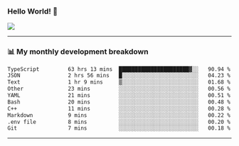 ### Hello World! 👋

<a>
  <img align="center" src="https://github-readme-stats.vercel.app/api?username=megatunger&count_private=true&include_all_commits=true&bg_color=30,56CCF2,2F80ED&title_color=fff&text_color=fff" />
</a>

------
### 📊 My monthly development breakdown

<!--START_SECTION:waka-->

```txt
TypeScript         63 hrs 13 mins  ██████████████████████▓░░   90.94 %
JSON               2 hrs 56 mins   █░░░░░░░░░░░░░░░░░░░░░░░░   04.23 %
Text               1 hr 9 mins     ▒░░░░░░░░░░░░░░░░░░░░░░░░   01.68 %
Other              23 mins         ░░░░░░░░░░░░░░░░░░░░░░░░░   00.56 %
YAML               21 mins         ░░░░░░░░░░░░░░░░░░░░░░░░░   00.51 %
Bash               20 mins         ░░░░░░░░░░░░░░░░░░░░░░░░░   00.48 %
C++                11 mins         ░░░░░░░░░░░░░░░░░░░░░░░░░   00.28 %
Markdown           9 mins          ░░░░░░░░░░░░░░░░░░░░░░░░░   00.22 %
.env file          8 mins          ░░░░░░░░░░░░░░░░░░░░░░░░░   00.20 %
Git                7 mins          ░░░░░░░░░░░░░░░░░░░░░░░░░   00.18 %
```

<!--END_SECTION:waka-->

------
